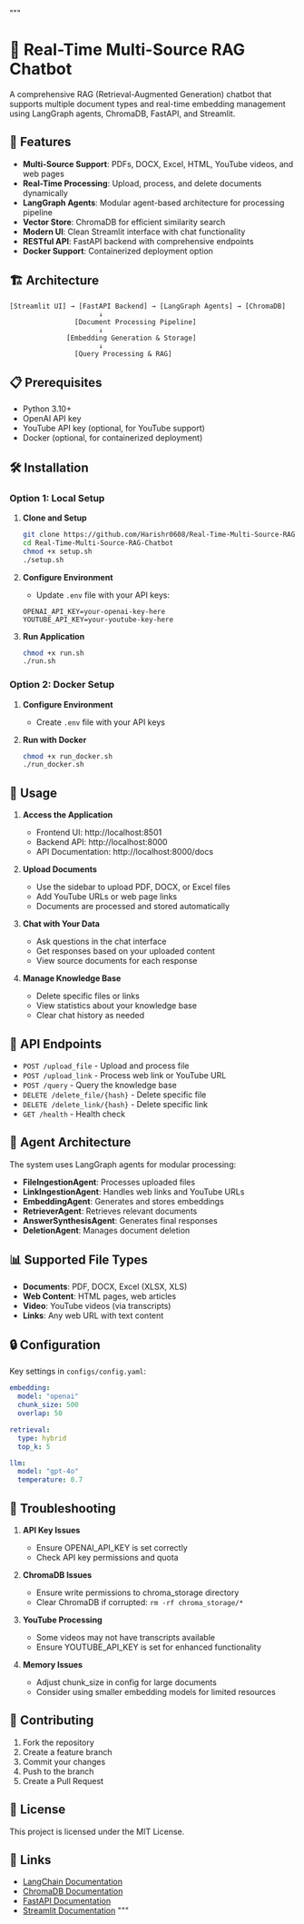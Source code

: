 """
# 🤖 Real-Time Multi-Source RAG Chatbot

A comprehensive RAG (Retrieval-Augmented Generation) chatbot that supports multiple document types and real-time embedding management using LangGraph agents, ChromaDB, FastAPI, and Streamlit.

## 🚀 Features

- **Multi-Source Support**: PDFs, DOCX, Excel, HTML, YouTube videos, and web pages
- **Real-Time Processing**: Upload, process, and delete documents dynamically
- **LangGraph Agents**: Modular agent-based architecture for processing pipeline
- **Vector Store**: ChromaDB for efficient similarity search
- **Modern UI**: Clean Streamlit interface with chat functionality
- **RESTful API**: FastAPI backend with comprehensive endpoints
- **Docker Support**: Containerized deployment option

## 🏗️ Architecture

```
[Streamlit UI] → [FastAPI Backend] → [LangGraph Agents] → [ChromaDB]
                      ↓
                [Document Processing Pipeline]
                      ↓
              [Embedding Generation & Storage]
                      ↓
                [Query Processing & RAG]
```

## 📋 Prerequisites

- Python 3.10+
- OpenAI API key
- YouTube API key (optional, for YouTube support)
- Docker (optional, for containerized deployment)

## 🛠️ Installation

### Option 1: Local Setup

1. **Clone and Setup**
   ```bash
   git clone https://github.com/Harishr0608/Real-Time-Multi-Source-RAG-Chatbot.git
   cd Real-Time-Multi-Source-RAG-Chatbot
   chmod +x setup.sh
   ./setup.sh
   ```

2. **Configure Environment**
   - Update `.env` file with your API keys:
   ```env
   OPENAI_API_KEY=your-openai-key-here
   YOUTUBE_API_KEY=your-youtube-key-here
   ```

3. **Run Application**
   ```bash
   chmod +x run.sh
   ./run.sh
   ```

### Option 2: Docker Setup

1. **Configure Environment**
   - Create `.env` file with your API keys

2. **Run with Docker**
   ```bash
   chmod +x run_docker.sh
   ./run_docker.sh
   ```

## 🎯 Usage

1. **Access the Application**
   - Frontend UI: http://localhost:8501
   - Backend API: http://localhost:8000
   - API Documentation: http://localhost:8000/docs

2. **Upload Documents**
   - Use the sidebar to upload PDF, DOCX, or Excel files
   - Add YouTube URLs or web page links
   - Documents are processed and stored automatically

3. **Chat with Your Data**
   - Ask questions in the chat interface
   - Get responses based on your uploaded content
   - View source documents for each response

4. **Manage Knowledge Base**
   - Delete specific files or links
   - View statistics about your knowledge base
   - Clear chat history as needed

## 🔧 API Endpoints

- `POST /upload_file` - Upload and process file
- `POST /upload_link` - Process web link or YouTube URL
- `POST /query` - Query the knowledge base
- `DELETE /delete_file/{hash}` - Delete specific file
- `DELETE /delete_link/{hash}` - Delete specific link
- `GET /health` - Health check

## 🧠 Agent Architecture

The system uses LangGraph agents for modular processing:

- **FileIngestionAgent**: Processes uploaded files
- **LinkIngestionAgent**: Handles web links and YouTube URLs
- **EmbeddingAgent**: Generates and stores embeddings
- **RetrieverAgent**: Retrieves relevant documents
- **AnswerSynthesisAgent**: Generates final responses
- **DeletionAgent**: Manages document deletion

## 📊 Supported File Types

- **Documents**: PDF, DOCX, Excel (XLSX, XLS)
- **Web Content**: HTML pages, web articles
- **Video**: YouTube videos (via transcripts)
- **Links**: Any web URL with text content

## 🔒 Configuration

Key settings in `configs/config.yaml`:

```yaml
embedding:
  model: "openai"
  chunk_size: 500
  overlap: 50

retrieval:
  type: hybrid
  top_k: 5

llm:
  model: "gpt-4o"
  temperature: 0.7
```

## 🚨 Troubleshooting

1. **API Key Issues**
   - Ensure OPENAI_API_KEY is set correctly
   - Check API key permissions and quota

2. **ChromaDB Issues**
   - Ensure write permissions to chroma_storage directory
   - Clear ChromaDB if corrupted: `rm -rf chroma_storage/*`

3. **YouTube Processing**
   - Some videos may not have transcripts available
   - Ensure YOUTUBE_API_KEY is set for enhanced functionality

4. **Memory Issues**
   - Adjust chunk_size in config for large documents
   - Consider using smaller embedding models for limited resources

## 🤝 Contributing

1. Fork the repository
2. Create a feature branch
3. Commit your changes
4. Push to the branch
5. Create a Pull Request

## 📄 License

This project is licensed under the MIT License.

## 🔗 Links

- [LangChain Documentation](https://docs.langchain.com/)
- [ChromaDB Documentation](https://docs.trychroma.com/)
- [FastAPI Documentation](https://fastapi.tiangolo.com/)
- [Streamlit Documentation](https://docs.streamlit.io/)
"""